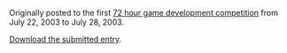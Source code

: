 Originally posted to the first [72 hour game development competition](https://github.com/featherless/72hourgdc)
from July 22, 2003 to July 28, 2003.

[Download the submitted entry](https://github.com/72hourgdc-2003-july/swat-last-stand/archive/submission.zip).
